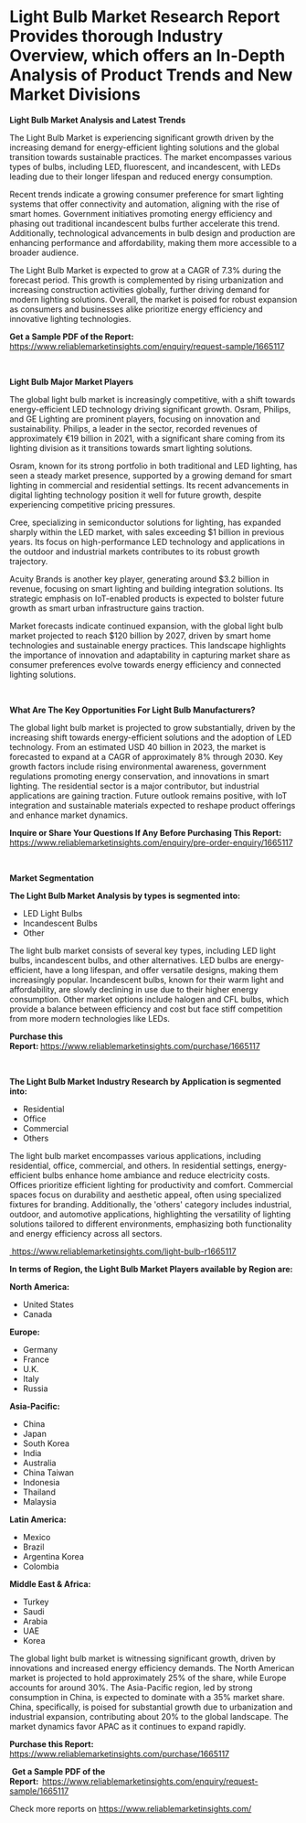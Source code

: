 <p><h1>Light Bulb Market Research Report Provides thorough Industry Overview, which offers an In-Depth Analysis of Product Trends and New Market Divisions</h1></p><p><strong>Light Bulb Market Analysis and Latest Trends</strong></p>
<p><p>The Light Bulb Market is experiencing significant growth driven by the increasing demand for energy-efficient lighting solutions and the global transition towards sustainable practices. The market encompasses various types of bulbs, including LED, fluorescent, and incandescent, with LEDs leading due to their longer lifespan and reduced energy consumption. </p><p>Recent trends indicate a growing consumer preference for smart lighting systems that offer connectivity and automation, aligning with the rise of smart homes. Government initiatives promoting energy efficiency and phasing out traditional incandescent bulbs further accelerate this trend. Additionally, technological advancements in bulb design and production are enhancing performance and affordability, making them more accessible to a broader audience.</p><p>The Light Bulb Market is expected to grow at a CAGR of 7.3% during the forecast period. This growth is complemented by rising urbanization and increasing construction activities globally, further driving demand for modern lighting solutions. Overall, the market is poised for robust expansion as consumers and businesses alike prioritize energy efficiency and innovative lighting technologies.</p></p>
<p><strong>Get a Sample PDF of the Report:&nbsp;</strong> <a href="https://www.reliablemarketinsights.com/enquiry/request-sample/1665117?utm_campaign=2280&utm_medium=2&utm_source=Github&utm_content=ia&utm_term=06032025&utm_id=light-bulb">https://www.reliablemarketinsights.com/enquiry/request-sample/1665117</a></p>
<p>&nbsp;</p>
<p><strong>Light Bulb Major Market Players</strong></p>
<p><p>The global light bulb market is increasingly competitive, with a shift towards energy-efficient LED technology driving significant growth. Osram, Philips, and GE Lighting are prominent players, focusing on innovation and sustainability. Philips, a leader in the sector, recorded revenues of approximately €19 billion in 2021, with a significant share coming from its lighting division as it transitions towards smart lighting solutions. </p><p>Osram, known for its strong portfolio in both traditional and LED lighting, has seen a steady market presence, supported by a growing demand for smart lighting in commercial and residential settings. Its recent advancements in digital lighting technology position it well for future growth, despite experiencing competitive pricing pressures.</p><p>Cree, specializing in semiconductor solutions for lighting, has expanded sharply within the LED market, with sales exceeding $1 billion in previous years. Its focus on high-performance LED technology and applications in the outdoor and industrial markets contributes to its robust growth trajectory.</p><p>Acuity Brands is another key player, generating around $3.2 billion in revenue, focusing on smart lighting and building integration solutions. Its strategic emphasis on IoT-enabled products is expected to bolster future growth as smart urban infrastructure gains traction.</p><p>Market forecasts indicate continued expansion, with the global light bulb market projected to reach $120 billion by 2027, driven by smart home technologies and sustainable energy practices. This landscape highlights the importance of innovation and adaptability in capturing market share as consumer preferences evolve towards energy efficiency and connected lighting solutions.</p></p>
<p>&nbsp;</p>
<p><strong>What Are The Key Opportunities For Light Bulb Manufacturers?</strong></p>
<p><p>The global light bulb market is projected to grow substantially, driven by the increasing shift towards energy-efficient solutions and the adoption of LED technology. From an estimated USD 40 billion in 2023, the market is forecasted to expand at a CAGR of approximately 8% through 2030. Key growth factors include rising environmental awareness, government regulations promoting energy conservation, and innovations in smart lighting. The residential sector is a major contributor, but industrial applications are gaining traction. Future outlook remains positive, with IoT integration and sustainable materials expected to reshape product offerings and enhance market dynamics.</p></p>
<p><strong>Inquire or Share Your Questions If Any Before Purchasing This Report:</strong> <a href="https://www.reliablemarketinsights.com/enquiry/pre-order-enquiry/1665117?utm_campaign=2280&utm_medium=2&utm_source=Github&utm_content=ia&utm_term=06032025&utm_id=light-bulb">https://www.reliablemarketinsights.com/enquiry/pre-order-enquiry/1665117</a></p>
<p>&nbsp;</p>
<p><strong>Market Segmentation</strong></p>
<p><strong>The Light Bulb Market Analysis by types is segmented into:</strong></p>
<p><ul><li>LED Light Bulbs</li><li>Incandescent Bulbs</li><li>Other</li></ul></p>
<p><p>The light bulb market consists of several key types, including LED light bulbs, incandescent bulbs, and other alternatives. LED bulbs are energy-efficient, have a long lifespan, and offer versatile designs, making them increasingly popular. Incandescent bulbs, known for their warm light and affordability, are slowly declining in use due to their higher energy consumption. Other market options include halogen and CFL bulbs, which provide a balance between efficiency and cost but face stiff competition from more modern technologies like LEDs.</p></p>
<p><strong>Purchase this Report:&nbsp;</strong><a href="https://www.reliablemarketinsights.com/purchase/1665117?utm_campaign=2280&utm_medium=2&utm_source=Github&utm_content=ia&utm_term=06032025&utm_id=light-bulb">https://www.reliablemarketinsights.com/purchase/1665117</a></p>
<p>&nbsp;</p>
<p><strong>The Light Bulb Market Industry Research by Application is segmented into:</strong></p>
<p><ul><li>Residential</li><li>Office</li><li>Commercial</li><li>Others</li></ul></p>
<p><p>The light bulb market encompasses various applications, including residential, office, commercial, and others. In residential settings, energy-efficient bulbs enhance home ambiance and reduce electricity costs. Offices prioritize efficient lighting for productivity and comfort. Commercial spaces focus on durability and aesthetic appeal, often using specialized fixtures for branding. Additionally, the 'others' category includes industrial, outdoor, and automotive applications, highlighting the versatility of lighting solutions tailored to different environments, emphasizing both functionality and energy efficiency across all sectors.</p></p>
<p><a href="https://www.reliablemarketinsights.com/light-bulb-r1665117?utm_campaign=2280&utm_medium=2&utm_source=Github&utm_content=ia&utm_term=06032025&utm_id=light-bulb">&nbsp;https://www.reliablemarketinsights.com/light-bulb-r1665117</a></p>
<p><strong>In terms of Region, the Light Bulb Market Players available by Region are:</strong></p>
<p>
    <p> <strong> North America: </strong>
        <ul>
            <li>United States</li>
            <li>Canada</li>
        </ul>
        </p> 
    <p> <strong> Europe: </strong>
        <ul>
            <li>Germany</li>
            <li>France</li>
            <li>U.K.</li>
            <li>Italy</li>
            <li>Russia</li>
        </ul>
        </p> 
    <p> <strong> Asia-Pacific: </strong>
        <ul>
            <li>China</li>
            <li>Japan</li>
            <li>South Korea</li>
            <li>India</li>
            <li>Australia</li>
            <li>China Taiwan</li>
            <li>Indonesia</li>
            <li>Thailand</li>
            <li>Malaysia</li>
        </ul>
        </p> 
    <p> <strong> Latin America: </strong>
        <ul>
            <li>Mexico</li>
            <li>Brazil</li>
            <li>Argentina Korea</li>
            <li>Colombia</li>
        </ul>
        </p> 
    <p> <strong> Middle East & Africa: </strong>
        <ul>
            <li>Turkey</li>
            <li>Saudi</li>
            <li>Arabia</li>
            <li>UAE</li>
            <li>Korea</li>
        </ul>
    </p>
    </p>
<p><p>The global light bulb market is witnessing significant growth, driven by innovations and increased energy efficiency demands. The North American market is projected to hold approximately 25% of the share, while Europe accounts for around 30%. The Asia-Pacific region, led by strong consumption in China, is expected to dominate with a 35% market share. China, specifically, is poised for substantial growth due to urbanization and industrial expansion, contributing about 20% to the global landscape. The market dynamics favor APAC as it continues to expand rapidly.</p></p>
<p><strong>Purchase this Report: </strong><a href="https://www.reliablemarketinsights.com/purchase/1665117?utm_campaign=2280&utm_medium=2&utm_source=Github&utm_content=ia&utm_term=06032025&utm_id=light-bulb">https://www.reliablemarketinsights.com/purchase/1665117</a></p>
<p>&nbsp;<strong>Get a Sample PDF of the Report:&nbsp;&nbsp;</strong><a href="https://www.reliablemarketinsights.com/enquiry/request-sample/1665117?utm_campaign=2280&utm_medium=2&utm_source=Github&utm_content=ia&utm_term=06032025&utm_id=light-bulb">https://www.reliablemarketinsights.com/enquiry/request-sample/1665117</a></p>
<p><strong></strong></p>
<p>Check more reports on <a href="https://www.reliablemarketinsights.com/?utm_campaign=2280&utm_medium=2&utm_source=Github&utm_content=ia&utm_term=06032025&utm_id=light-bulb">https://www.reliablemarketinsights.com/</a></p>
